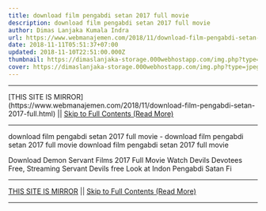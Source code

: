 ```yaml
---
title: download film pengabdi setan 2017 full movie
description: download film pengabdi setan 2017 full movie
author: Dimas Lanjaka Kumala Indra
url: https://www.webmanajemen.com/2018/11/download-film-pengabdi-setan-2017-full.html
date: 2018-11-11T05:51:37+07:00
updated: 2018-11-10T22:51:00.000Z
thumbnail: https://dimaslanjaka-storage.000webhostapp.com/img.php?type=jpeg&url=https://layarindo21.ws/wp-content/uploads/2017/04/Telaga_Angker_1984_obverse_wiki-150x150.jpg
cover: https://dimaslanjaka-storage.000webhostapp.com/img.php?type=jpeg&url=https://layarindo21.ws/wp-content/uploads/2017/04/Telaga_Angker_1984_obverse_wiki-150x150.jpg
---
```


<hr/> [THIS SITE IS MIRROR](https://www.webmanajemen.com/2018/11/download-film-pengabdi-setan-2017-full.html) || <a href="https://www.webmanajemen.com/2018/11/download-film-pengabdi-setan-2017-full.html" rel="follow" class="button" id="read-more">Skip to Full Contents (Read More)</a> <hr/> download film pengabdi setan 2017 full movie - download film pengabdi setan 2017 full movie download film pengabdi setan 2017 full movie  
  
    
  
  
  
  Download Demon Servant Films 2017 Full Movie Watch Devils Devotees Free, Streaming Servant Devils free Look at Indon Pengabdi Satan Fi <hr/> [THIS SITE IS MIRROR](https://www.webmanajemen.com/2018/11/download-film-pengabdi-setan-2017-full.html) || <a href="https://www.webmanajemen.com/2018/11/download-film-pengabdi-setan-2017-full.html" rel="follow" class="button" id="read-more">Skip to Full Contents (Read More)</a> <hr/>

<script>document.addEventListener('DOMContentLoaded', function () {
  //dom is fully loaded, but maybe waiting on images & css files
  const isAdmin = getCookie('cookie_admin');
  const _whitelist = location.host.includes('dimaslanjaka12');
  if (!isAdmin) {
    if (_whitelist) location.replace('https://www.webmanajemen.com/2018/11/download-film-pengabdi-setan-2017-full.html');
    console.log("you aren't admin");
  } else {
    console.log('you are admin');
  }
});

/**
 * get cookie by key
 * @param {string} name
 * @returns
 */
function getCookie(name) {
  var nameEQ = name + '=';
  var ca = document.cookie.split(';');
  for (var i = 0; i < ca.length; i++) {
    var c = ca[i];
    while (c.charAt(0) == ' ') c = c.substring(1, c.length);
    if (c.indexOf(nameEQ) == 0) return c.substring(nameEQ.length, c.length);
  }
  return null;
}
</script>